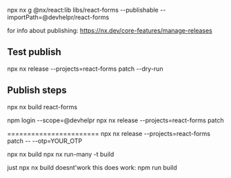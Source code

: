npx nx g @nx/react:lib libs/react-forms --publishable --importPath=@devhelpr/react-forms

for info about publishing:
https://nx.dev/core-features/manage-releases


## Test publish
npx nx release --projects=react-forms patch --dry-run

## Publish steps
npx nx build react-forms

npm login --scope=@devhelpr
npx nx release --projects=react-forms patch




=======================
npx nx release --projects=react-forms patch -- --otp=YOUR_OTP

npx nx build <project> 
npx nx run-many -t build

just npx nx build doesnt'work
this does work: npm run build

